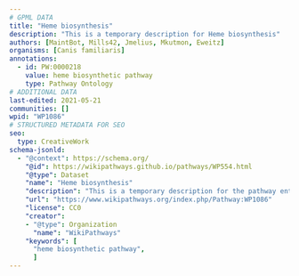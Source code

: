 ```yaml
---
# GPML DATA
title: "Heme biosynthesis"
description: "This is a temporary description for Heme biosynthesis"
authors: [MaintBot, Mills42, Jmelius, Mkutmon, Eweitz]
organisms: [Canis familiaris]
annotations:
  - id: PW:0000218
    value: heme biosynthetic pathway
    type: Pathway Ontology
# ADDITIONAL DATA
last-edited: 2021-05-21
communities: []
wpid: "WP1086"
# STRUCTURED METADATA FOR SEO
seo:
  type: CreativeWork
schema-jsonld:
  - "@context": https://schema.org/
    "@id": https://wikipathways.github.io/pathways/WP554.html
    "@type": Dataset
    "name": "Heme biosynthesis"
    "description": "This is a temporary description for the pathway entitled: Heme biosynthesis"
    "url": "https://www.wikipathways.org/index.php/Pathway:WP1086"
    "license": CC0
    "creator":
    - "@type": Organization
      "name": "WikiPathways"
    "keywords": [
      "heme biosynthetic pathway",
      ]
---
```

